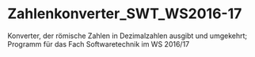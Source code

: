 # Zahlenkonverter_SWT_WS2016-17

Konverter, der römische Zahlen in Dezimalzahlen ausgibt und umgekehrt;
Programm für das Fach Softwaretechnik im WS 2016/17
